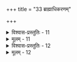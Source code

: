 +++
title = "33 ब्राह्माधिकरणम्"

+++

<details><summary>विश्वास-प्रस्तुतिः - 11</summary>

11.ज्ञानत्वे किं फलं स्यादिति मिषतु गुणैस्तादृशं ब्रह्मसाम्यं  
किं धर्मैरस्वरूपैस्तदिह भवतु चिन्मात्ररूपप्रकाशः।  
इत्थं छात्रोक्तपक्षद्वयमुभयविधश्रुत्युपात्ताद्विरोधात्  
निर्धूयाथ द्विधाविर्भवनमघटयत्सिद्धतत्त्वप्रकाशात्॥
</details>

<details><summary>मूलम् - 11</summary>

11.ज्ञानत्वे किं फलं स्यादिति मिषतु गुणैस्तादृशं ब्रह्मसाम्यं  
किं धर्मैरस्वरूपैस्तदिह भवतु चिन्मात्ररूपप्रकाशः।  
इत्थं छात्रोक्तपक्षद्वयमुभयविधश्रुत्युपात्ताद्विरोधात्  
निर्धूयाथ द्विधाविर्भवनमघटयत्सिद्धतत्त्वप्रकाशात्॥
</details>


<details><summary>विश्वास-प्रस्तुतिः - 12</summary>

12.पर्यायौ नामपाठेष्वनुपरिपठितौ मुक्तिकैवल्यशब्दौ  
कैवल्यञ्चान्ययोगत्यजनमिति कथं धर्मिधर्मान्वयोऽस्य।  
मैवं ब्रह्मस्वरूपादपरमिह न खल्वस्ति किञ्चित् स्वनिष्ठं  
न द्रव्यञ्चागुणं स्यादधिकरणयुगं तन्निरातङ्कमेतत्॥
</details>

<details><summary>मूलम् - 12</summary>

12.पर्यायौ नामपाठेष्वनुपरिपठितौ मुक्तिकैवल्यशब्दौ  
कैवल्यञ्चान्ययोगत्यजनमिति कथं धर्मिधर्मान्वयोऽस्य।  
मैवं ब्रह्मस्वरूपादपरमिह न खल्वस्ति किञ्चित् स्वनिष्ठं  
न द्रव्यञ्चागुणं स्यादधिकरणयुगं तन्निरातङ्कमेतत्॥
</details>